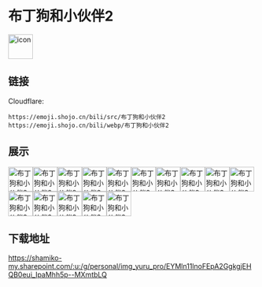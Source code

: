 # 布丁狗和小伙伴2
<img src="https://emoji.shojo.cn/bili/src/布丁狗和小伙伴2/icon.png" width="50" height="50" alt="icon">

## 链接
Cloudflare:
```
https://emoji.shojo.cn/bili/src/布丁狗和小伙伴2
https://emoji.shojo.cn/bili/webp/布丁狗和小伙伴2
```
## 展示
<img src="https://emoji.shojo.cn/bili/src/布丁狗和小伙伴2/布丁狗和小伙伴2-不想理你.png" width="50" height="50" alt="布丁狗和小伙伴2-不想理你"><img src="https://emoji.shojo.cn/bili/src/布丁狗和小伙伴2/布丁狗和小伙伴2-偷听.png" width="50" height="50" alt="布丁狗和小伙伴2-偷听"><img src="https://emoji.shojo.cn/bili/src/布丁狗和小伙伴2/布丁狗和小伙伴2-不听不听.png" width="50" height="50" alt="布丁狗和小伙伴2-不听不听"><img src="https://emoji.shojo.cn/bili/src/布丁狗和小伙伴2/布丁狗和小伙伴2-加油.png" width="50" height="50" alt="布丁狗和小伙伴2-加油"><img src="https://emoji.shojo.cn/bili/src/布丁狗和小伙伴2/布丁狗和小伙伴2-对不起.png" width="50" height="50" alt="布丁狗和小伙伴2-对不起"><img src="https://emoji.shojo.cn/bili/src/布丁狗和小伙伴2/布丁狗和小伙伴2-哭哭.png" width="50" height="50" alt="布丁狗和小伙伴2-哭哭"><img src="https://emoji.shojo.cn/bili/src/布丁狗和小伙伴2/布丁狗和小伙伴2-开心.png" width="50" height="50" alt="布丁狗和小伙伴2-开心"><img src="https://emoji.shojo.cn/bili/src/布丁狗和小伙伴2/布丁狗和小伙伴2-惊了.png" width="50" height="50" alt="布丁狗和小伙伴2-惊了"><img src="https://emoji.shojo.cn/bili/src/布丁狗和小伙伴2/布丁狗和小伙伴2-疑惑.png" width="50" height="50" alt="布丁狗和小伙伴2-疑惑"><img src="https://emoji.shojo.cn/bili/src/布丁狗和小伙伴2/布丁狗和小伙伴2-弱小可怜.png" width="50" height="50" alt="布丁狗和小伙伴2-弱小可怜"><img src="https://emoji.shojo.cn/bili/src/布丁狗和小伙伴2/布丁狗和小伙伴2-休息.png" width="50" height="50" alt="布丁狗和小伙伴2-休息"><img src="https://emoji.shojo.cn/bili/src/布丁狗和小伙伴2/布丁狗和小伙伴2-好困.png" width="50" height="50" alt="布丁狗和小伙伴2-好困"><img src="https://emoji.shojo.cn/bili/src/布丁狗和小伙伴2/布丁狗和小伙伴2-生日快乐.png" width="50" height="50" alt="布丁狗和小伙伴2-生日快乐"><img src="https://emoji.shojo.cn/bili/src/布丁狗和小伙伴2/布丁狗和小伙伴2-抱抱.png" width="50" height="50" alt="布丁狗和小伙伴2-抱抱"><img src="https://emoji.shojo.cn/bili/src/布丁狗和小伙伴2/布丁狗和小伙伴2-舒服.png" width="50" height="50" alt="布丁狗和小伙伴2-舒服">

## 下载地址

https://shamiko-my.sharepoint.com/:u:/g/personal/img_yuru_pro/EYMln11lnoFEpA2GgkgjEHQB0eui_IpaMhh5p--MXmtbLQ